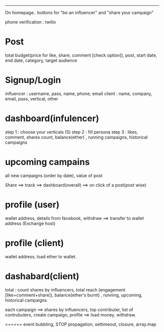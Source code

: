 ***** 

On homepage.. buttons for "be an influencer" and "share your campaign"

phone verification : twilio


Post
====

total budget(price for like, share, comment [check option]), post, start date, end date, category, target audience 

Signup/Login
============

influencer : username, pass, name, phone, email
client : name, company, email, pass, vertical, other

dashboard(infulencer)
=====================

step 1 : choose your verticals (5)
step 2 : fill persona
step 3 : likes, comment, shares count, balance(ether) , running campaigns, historical campaigns

upcoming campains
=================

all new campaigns (order by date), value of post

Share ==> track ==> dashboard(overall) ==> on click of a post(post wise)

profile (user)
=======

wallet address, details from facebook, withdraw ==> transfer to wallet address (Exchange host)

profile (client)
=======

wallet address, load ether to wallet.


dashabard(client)
=================

total : count shares by influencers, total reach (engagement [like+comment+share]), balance(ether's burnt) , running, upcoming, historical campaigns

each campaign ==> shares by influencers, top contributer, list of contrubuters, create campaign, profile ==> load money, withdraw.



======
event bubbling, STOP propagation, settimeout, closure, array.map